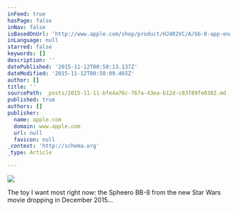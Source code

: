 ```yaml
---
inFeed: true
hasPage: false
inNav: false
isBasedOnUrl: 'http://www.apple.com/shop/product/HJ4R2VC/A/bb-8-app-enabled-droid-by-sphero?fnode=a0'
inLanguage: null
starred: false
keywords: []
description: ''
datePublished: '2015-11-12T00:58:13.137Z'
dateModified: '2015-11-12T00:58:09.465Z'
author: []
title: ''
sourcePath: _posts/2015-11-11-bfe4a76c-767a-43ea-b12d-c83f89fe0382.md
published: true
authors: []
publisher:
  name: apple.com
  domain: www.apple.com
  url: null
  favicon: null
_context: 'http://schema.org'
_type: Article

---
```

![](http://store.storeimages.cdn-apple.com/4779/as-images.apple.com/is/image/AppleInc/aos/published/images/H/J4/HJ4R2/HJ4R2?wid=572&hei=572&fmt=jpeg&qlt=95&op_sharpen=0&resMode=bicub&op_usm=0.5,0.5,0,0&iccEmbed=0&layer=comp&.v=1442022810423)

The toy I want most right now: the Spheero BB-8 from the new Star Wars movie dropping in December 2015...